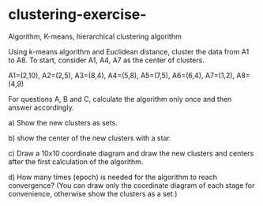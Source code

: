 # clustering-exercise-

Algorithm, K-means, hierarchical clustering algorithm

Using k-means algorithm and Euclidean distance, cluster the data from A1 to A8. To start, consider A1, A4, A7 as the center of clusters.

A1=(2,10), A2=(2,5), A3=(8,4), A4=(5,8), A5=(7,5), A6=(6,4), A7=(1,2), A8=(4,9)

For questions A, B and C, calculate the algorithm only once and then answer accordingly.

a) Show the new clusters as sets.

b) show the center of the new clusters with a star.

c) Draw a 10x10 coordinate diagram and draw the new clusters and centers after the first calculation of the algorithm.

d) How many times (epoch) is needed for the algorithm to reach convergence? (You can draw only the coordinate diagram of each stage for convenience, otherwise show the clusters as a set.)
